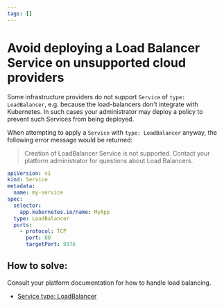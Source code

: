 ```yaml
---
tags: []
---
```


# Avoid deploying a Load Balancer Service on unsupported cloud providers

Some infrastructure providers do not support `Service` of `type: LoadBalancer`, e.g. because the load-balancers don't integrate with Kubernetes.
In such cases your administrator may deploy a policy to prevent such Services from being deployed.

When attempting to apply a `Service` with `type: LoadBalancer` anyway, the following error message would be returned:

> Creation of LoadBalancer Service is not supported.
> Contact your platform administrator for questions about Load Balancers.

``` yaml
apiVersion: v1
kind: Service
metadata:
  name: my-service
spec:
  selector:
    app.kubernetes.io/name: MyApp
  type: LoadBalancer
  ports:
    - protocol: TCP
      port: 80
      targetPort: 9376
```

## How to solve:

Consult your platform documentation for how to handle load balancing.

-   [Service type: LoadBalancer](https://kubernetes.io/docs/concepts/services-networking/service/#loadbalancer)
